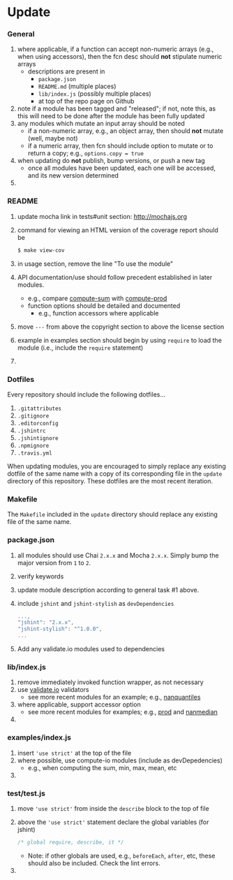 Update
======


### General

1. where applicable, if a function can accept non-numeric arrays (e.g., when using accessors), then the fcn desc should __not__ stipulate numeric arrays
	-	descriptions are present in
		* 	`package.json`
		*	`README.md` (multiple places)
		*	`lib/index.js` (possibly multiple places)
		* 	at top of the repo page on Github
2. note if a module has been tagged and "released"; if not, note this, as this will need to be done after the module has been fully updated
3. any modules which mutate an input array should be noted
	-	if a non-numeric array, e.g., an object array, then should __not__ mutate (well, maybe not)
	-	if a numeric array, then fcn should include option to mutate or to return a copy; e.g., `options.copy = true`
4. when updating do __not__ publish, bump versions, or push a new tag
	-	once all modules have been updated, each one will be accessed, and its new version determined
5. 



### README

1. update mocha link in tests#unit section: http://mochajs.org
2. command for viewing an HTML version of the coverage report should be

	``` bash
	$ make view-cov
	```

3. in usage section, remove the line "To use the module"
4. API documentation/use should follow precedent established in later modules.
	- 	e.g., compare [compute-sum](https://github.com/compute-io/sum) with [compute-prod](https://github.com/compute-io/prod)
	-	function options should be detailed and documented
		* e.g., function accessors where applicable
5. move `---` from above the copyright section to above the license section
6. example in examples section should begin by using `require` to load the module (i.e., include the `require` statement)
7. 


### Dotfiles

Every repository should include the following dotfiles...

1. `.gitattributes`
2. `.gitignore`
3. `.editorconfig`
4. `.jshintrc`
5. `.jshintignore`
6. `.npmignore`
7. `.travis.yml`

When updating modules, you are encouraged to simply replace any existing dotfile of the same name with a copy of its corresponding file in the `update` directory of this repository. These dotfiles are the most recent iteration.


### Makefile

The `Makefile` included in the `update` directory should replace any existing file of the same name.


### package.json

1. all modules should use Chai `2.x.x` and Mocha `2.x.x`. Simply bump the major version from `1` to `2`.
2. verify keywords
3. update module description according to general task #1 above.
4. include `jshint` and `jshint-stylish` as `devDependencies`

	``` javascript
	...,
    "jshint": "2.x.x",
    "jshint-stylish": "^1.0.0",
	...
	```

5. Add any validate.io modules used to dependencies



### lib/index.js

1. remove immediately invoked function wrapper, as not necessary
2. use [validate.io](https://github.com/validate-io) validators
	- 	see more recent modules for an example; e.g., [nanquantiles](https://github.com/compute-io/nanquantiles)
3. where applicable, support accessor option
	-	see more recent modules for examples; e.g., [prod](https://gitub.com/compute-io/prod) and [nanmedian](https://github.com/compute-io/nanmedian)
4. 


### examples/index.js

1. insert `'use strict'` at the top of the file
2. where possible, use compute-io modules (include as devDepedencies)
	- 	e.g., when computing the sum, min, max, mean, etc
3.


### test/test.js

1. move `'use strict'` from inside the `describe` block to the top of file
2. above the `'use strict'` statement declare the global variables (for jshint)

	``` javascript
	/* global require, describe, it */
	```

	- 	Note: if other globals are used, e.g., `beforeEach`, `after`, etc, these should also be included. Check the lint errors.
3. 
